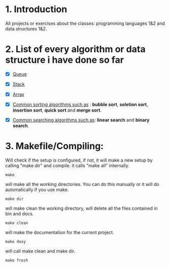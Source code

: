 # 1. Introduction
All projects or exercises about the classes: programming languages 1&amp;2 and data structures 1&amp;2.



# 2. List of every algorithm or data structure i have done so far


- [x] [Queue](/include/queue.h)
- [x] [Stack](/include/stack.h)
- [x] [Array](/include/array.h)
- [x] [Common sorting algorithms such as](/include/sort.h) : **bubble sort**, **seletion sort**, **insertion sort**, **quick sort** and **merge sort**.
- [x] [Common searching algorithms such as](/include/search.h): **linear search** and **binary search**.


# 3. Makefile/Compiling:


Will check if the setup is configured, if not, it will make a new setup by calling "make dir" and compile. it calls "make all" internally.

```
make
```

will make all the working directories. You can do this manually or it will do automatically if you use make.
```
make dir
```

will make clean the working directory, will delete all the files contained in bin and docs.
```
make clean
```

will  make the documentation for the current project.
```
make doxy
```

will call make clean and make dir.
```
make fresh
```